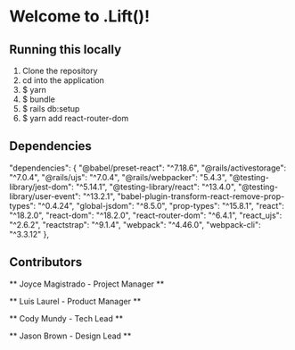 
# Welcome to .Lift()!

## Running this locally

<ol>
  <li>Clone the repository</li>
  <li>cd into the application</li>
  <li>$ yarn</li>
  <li>$ bundle</li>
  <li>$ rails db:setup</li>
  <li>$ yarn add react-router-dom</li>
</ol>

## Dependencies

"dependencies": {
   "@babel/preset-react": "^7.18.6",
   "@rails/activestorage": "^7.0.4",
   "@rails/ujs": "^7.0.4",
   "@rails/webpacker": "5.4.3",
   "@testing-library/jest-dom": "^5.14.1",
   "@testing-library/react": "^13.4.0",
   "@testing-library/user-event": "^13.2.1",
   "babel-plugin-transform-react-remove-prop-types": "^0.4.24",
   "global-jsdom": "^8.5.0",
   "prop-types": "^15.8.1",
   "react": "^18.2.0",
   "react-dom": "^18.2.0",
   "react-router-dom": "^6.4.1",
   "react_ujs": "^2.6.2",
   "reactstrap": "^9.1.4",
   "webpack": "^4.46.0",
   "webpack-cli": "^3.3.12"
 },


## Contributors

** Joyce Magistrado - Project Manager **

** Luis Laurel - Product Manager **

** Cody Mundy - Tech Lead **

** Jason Brown - Design Lead **

